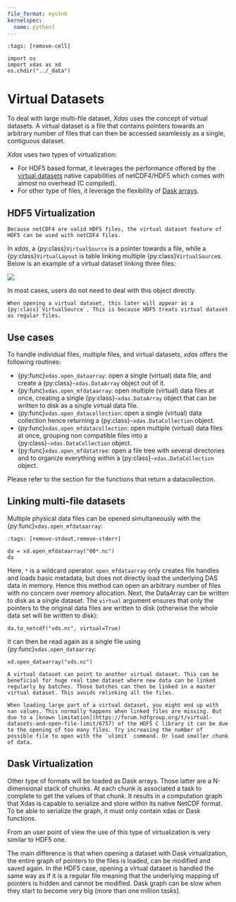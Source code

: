 ```yaml
---
file_format: mystnb
kernelspec:
  name: python3
---
```


```{code-cell}
:tags: [remove-cell]

import os
import xdas as xd
os.chdir("../_data")
```

# Virtual Datasets

To deal with large multi-file dataset, *Xdas* uses the concept of virtual datasets. A virtual dataset is a file that contains pointers towards an arbitrary number of files that can then be accessed seamlessly as a single, contiguous dataset. 

*Xdas* uses two types of virtualization:

- For HDF5 based format, it leverages the performance offered by the [virtual datasets](https://docs.h5py.org/en/stable/vds.html) native capabilities of netCDF4/HDF5 which comes with almost no overhead (C compiled).
- For other type of files, it leverage the flexibility of [Dask arrays](https://docs.Dask.org/en/stable/array.html).

## HDF5 Virtualization

```{note}
Because netCDF4 are valid HDF5 files, the virtual dataset feature of HDF5 can be used with netCDF4 files.
```

In *xdas*, a {py:class}`VirtualSource` is a pointer towards a file, while a {py:class}`VirtualLayout` is table linking multiple {py:class}`VirtualSource`s. Below is an example of a virtual dataset linking three files:

![](/_static/virtual-datasets.svg)

In most cases, users do not need to deal with this object directly. 

```{note}
When opening a virtual dataset, this later will appear as a {py:class}`VirtualSource`. This is because HDF5 treats virtual dataset as regular files.
```

## Use cases

To handle individual files, multiple files, and virtual datasets, *xdas* offers the following routines:

- {py:func}`xdas.open_dataarray`: open a single (virtual) data file, and create a {py:class}`~xdas.DataArray` object out of it.
- {py:func}`xdas.open_mfdataarray`: open multiple (virtual) data files at once, creating a single {py:class}`~xdas.DataArray` object that can be written to disk as a single virtual data file.
- {py:func}`xdas.open_datacollection`: open a single (virtual) data collection hence returning a {py:class}`~xdas.DataCollection` object.
- {py:func}`xdas.open_mfdatacollection`: open multiple (virtual) data files at once, grouping non compatible files into a {py:class}`~xdas.DataCollection` object.
- {py:func}`xdas.open_mfdatatree`: open a file tree with several directories and to organize everything within a {py:class}`~xdas.DataCollection` object.

Please refer to the [](data-structure/datacollection.md) section for the functions that return a datacollection.

## Linking multi-file datasets

Multiple physical data files can be opened simultaneously with the {py:func}`xdas.open_mfdataarray`:

```{code-cell}
:tags: [remove-stdout,remove-stderr]

da = xd.open_mfdataarray("00*.nc")
da
```

Here, `*` is a wildcard operator. `open_mfdataarray` only creates file handles and loads basic metadata, but does not directly load the underlying DAS data in memory. Hence this method can open an arbitrary number
of files with no concern over memory allocation. Next, the DataArray can be written to disk as a single dataset. The `virtual` argument ensures that only the pointers to the original data files are written to disk (otherwise the whole data set will be written to disk):

```{code-cell}
da.to_netcdf("vds.nc", virtual=True)
```

It can then be read again as a single file using {py:func}`xdas.open_dataarray`:

```{code-cell}
xd.open_dataarray("vds.nc")
```

```{hint}
A virtual dataset can point to another virtual dataset. This can be beneficial for huge real time dataset where new data can be linked regularly by batches. Those batches can then be linked in a master virtual dataset. This avoids relinking all the files. 
```

```{warning}
When loading large part of a virtual dataset, you might end up with nan values. This normally happens when linked files are missing. But due to a [known limitation](https://forum.hdfgroup.org/t/virtual-datasets-and-open-file-limit/6757) of the HDF5 C library it can be due to the opening of too many files. Try increasing the number of possible file to open with the `ulimit` command. Or load smaller chunk of data. 
```

## Dask Virtualization

Other type of formats will be loaded as Dask arrays. Those latter are a N-dimensional stack of chunks. At each chunk is associated a task to complete to get the values of that chunk. It results in a computation graph that Xdas is capable to serialize and store within its native NetCDF format. To be able to serialize the graph, it must only contain xdas or Dask functions. 

From an user point of view the use of this type of virtualization is very similar to HDF5 one. 

The main difference is that when opening a dataset with Dask virtualization, the entire graph of pointers to the files is loaded, can be modified and saved again. In the HDF5 case, opening a virtual dataset is handled the same way as if it is a regular file meaning that the underlying mapping of pointers is hidden and cannot be modified. Dask graph can be slow when they start to become very big (more than one million tasks).

